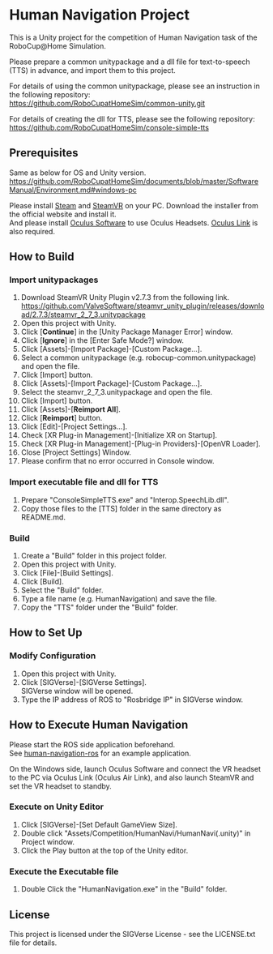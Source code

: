 # Human Navigation Project

This is a Unity project for the competition of Human Navigation task of the RoboCup@Home Simulation.

Please prepare a common unitypackage and a dll file for text-to-speech (TTS) in advance, and import them to this project.  

For details of using the common unitypackage, please see an instruction in the following repository:  
https://github.com/RoboCupatHomeSim/common-unity.git

For details of creating the dll for TTS, please see the following repository:  
https://github.com/RoboCupatHomeSim/console-simple-tts

## Prerequisites

Same as below for OS and Unity version.
https://github.com/RoboCupatHomeSim/documents/blob/master/SoftwareManual/Environment.md#windows-pc

Please install [Steam](https://store.steampowered.com/about/) and [SteamVR](https://store.steampowered.com/app/250820/SteamVR/) on your PC. Download the installer from the official website and install it.  
And please install [Oculus Software](https://www.oculus.com/setup/) to use Oculus Headsets. [Oculus Link](https://support.oculus.com/articles/headsets-and-accessories/oculus-link/index-oculus-link) is also required.


## How to Build

### Import unitypackages

1. Download SteamVR Unity Plugin v2.7.3 from the following link.  
https://github.com/ValveSoftware/steamvr_unity_plugin/releases/download/2.7.3/steamvr_2_7_3.unitypackage
1. Open this project with Unity.
1. Click [**Continue**] in the [Unity Package Manager Error] window.
1. Click [**Ignore**] in the [Enter Safe Mode?] window.
1. Click [Assets]-[Import Package]-[Custom Package...].
1. Select a common unitypackage (e.g. robocup-common.unitypackage) and open the file.
1. Click [Import] button.
1. Click [Assets]-[Import Package]-[Custom Package...].
1. Select the steamvr_2_7_3.unitypackage and open the file.
1. Click [Import] button.
1. Click [Assets]-[**Reimport All**].
1. Click [**Reimport**] button.
1. Click [Edit]-[Project Settings...].
1. Check [XR Plug-in Management]-[Initialize XR on Startup].
1. Check [XR Plug-in Management]-[Plug-in Providers]-[OpenVR Loader].
1. Close [Project Settings] Window.
1. Please confirm that no error occurred in Console window.


### Import executable file and dll for TTS
1. Prepare "ConsoleSimpleTTS.exe" and "Interop.SpeechLib.dll".
2. Copy those files to the [TTS] folder in the same directory as README.md.

### Build
1. Create a "Build" folder in this project folder.
1. Open this project with Unity.
1. Click [File]-[Build Settings].
1. Click [Build].
1. Select the "Build" folder.
1. Type a file name (e.g. HumanNavigation) and save the file.  
1. Copy the "TTS" folder under the "Build" folder.

## How to Set Up

### Modify Configuration

1. Open this project with Unity.
2. Click [SIGVerse]-[SIGVerse Settings].  
SIGVerse window will be opened.
3. Type the IP address of ROS to "Rosbridge IP" in SIGVerse window.

## How to Execute Human Navigation

Please start the ROS side application beforehand.  
See [human-navigation-ros](https://github.com/RoboCupatHomeSim/human-navigation-ros) for an example application.

On the Windows side, launch Oculus Software and connect the VR headset to the PC via Oculus Link (Oculus Air Link), and also launch SteamVR and set the VR headset to standby.

### Execute on Unity Editor
1. Click [SIGVerse]-[Set Default GameView Size].
2. Double click "Assets/Competition/HumanNavi/HumanNavi(.unity)" in Project window.
3. Click the Play button at the top of the Unity editor.  

### Execute the Executable file
1. Double Click the "HumanNavigation.exe" in the "Build" folder.

## License

This project is licensed under the SIGVerse License - see the LICENSE.txt file for details.
